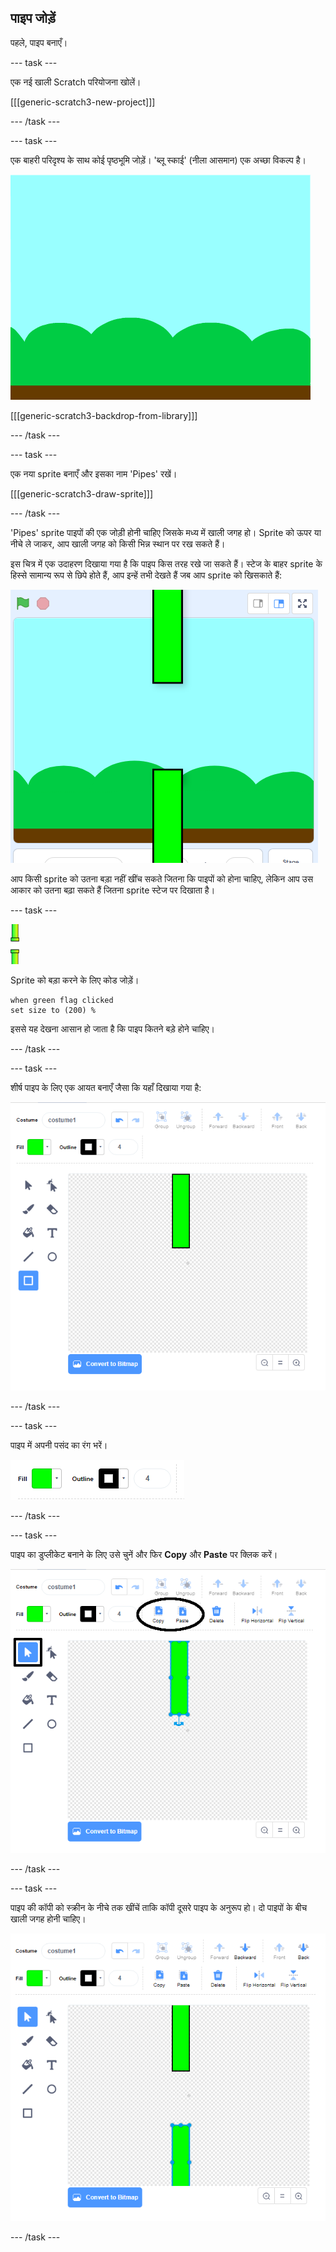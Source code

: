 ## पाइप जोड़ें

पहले, पाइप बनाएँ।

--- task ---

एक नई खाली Scratch परियोजना खोलें।

[[[generic-scratch3-new-project]]]

--- /task ---

--- task ---

एक बाहरी परिदृश्य के साथ कोई पृष्ठभूमि जोड़ें। 'ब्लू स्काई' (नीला आसमान) एक अच्छा विकल्प है।

![स्क्रीनशॉट](images/flappy-stage.png)

[[[generic-scratch3-backdrop-from-library]]]

--- /task ---

--- task ---

एक नया sprite बनाएँ और इसका नाम 'Pipes' रखें।

[[[generic-scratch3-draw-sprite]]]

--- /task ---

'Pipes' sprite पाइपों की एक जोड़ी होनी चाहिए जिसके मध्य में खाली जगह हो। Sprite को ऊपर या नीचे ले जाकर, आप खाली जगह को किसी भिन्न स्थान पर रख सकते हैं।

इस चित्र में एक उदाहरण दिखाया गया है कि पाइप किस तरह रखे जा सकते हैं। स्टेज के बाहर sprite के हिस्से सामान्य रूप से छिपे होते हैं, आप इन्हें तभी देखते हैं जब आप sprite को खिसकाते हैं:

![स्क्रीनशॉट](images/flappy-pipes-position.png)

आप किसी sprite को उतना बड़ा नहीं खींच सकते जितना कि पाइपों को होना चाहिए, लेकिन आप उस आकार को उतना बढ़ा सकते हैं जितना sprite स्टेज पर दिखाता है।

--- task ---

![पाइप्स sprite](images/pipes-sprite.png)

Sprite को बड़ा करने के लिए कोड जोड़ें।

```blocks3
when green flag clicked
set size to (200) %
```

इससे यह देखना आसान हो जाता है कि पाइप कितने बड़े होने चाहिए।

--- /task ---

--- task ---

शीर्ष पाइप के लिए एक आयत बनाएँ जैसा कि यहाँ दिखाया गया है:

![पाइप के लिए आयत](images/flappy-pipes-rectangle.png)

--- /task ---

--- task ---

पाइप में अपनी पसंद का रंग भरें।

![आयत को भरें](images/flappy-pipes-fill-rectangle.png)

--- /task ---

--- task ---

पाइप का डुप्लीकेट बनाने के लिए उसे चुनें और फिर **Copy** और **Paste** पर क्लिक करें।

![पाइप को कॉपी और पेस्ट करें](images/flappy-pipes-duplicate1-annotated.png)

--- /task ---

--- task ---

पाइप की कॉपी को स्क्रीन के नीचे तक खींचें ताकि कॉपी दूसरे पाइप के अनुरूप हो। दो पाइपों के बीच खाली जगह होनी चाहिए।

![स्क्रीनशॉट](images/flappy-pipes-duplicate2.png)

--- /task ---